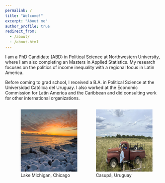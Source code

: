 ```yaml
---
permalink: /
title: "Welcome!"
excerpt: "About me"
author_profile: true
redirect_from: 
  - /about/
  - /about.html
---
```


I am a PhD Candidate (ABD) in Political Science at Northwestern University, where I am also completing an Masters in Applied Statistics. My research focuses on the politics of income inequality with a regional focus in Latin America. 

Before coming to grad school, I received a B.A. in Political Science at the Universidad Católica del Uruguay. I also worked at the Economic Commission for Latin America and the Caribbean and did consulting work for other international organizations. 



<style>
  .image-container {
    display: flex;
    justify-content: space-between;
    margin: 10px;
  }

  .image-item {
    margin-right: 20px;
  }
</style>

<div class="image-container">
  <figure class="image-item">
    <img src="/images/chi.jpg" alt="Lake Michigan" width="300" height="200">
    <figcaption>Lake Michigan, Chicago</figcaption>
  </figure>
  <figure class="image-item">
    <img src="/images/campo.jpg" alt="Description of image 2" width="300" height="200">
    <figcaption>Casupá, Uruguay</figcaption>
  </figure>
</div>

